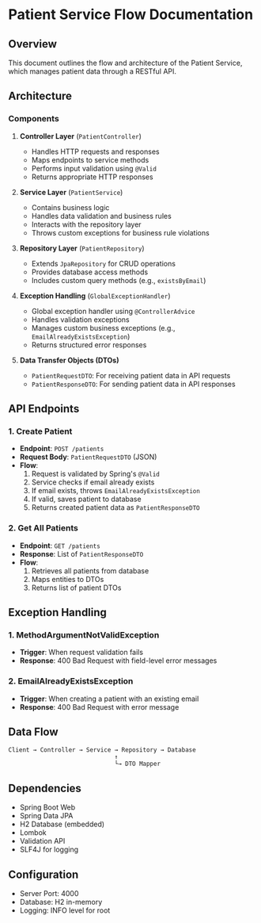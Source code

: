 # Patient Service Flow Documentation

## Overview
This document outlines the flow and architecture of the Patient Service, which manages patient data through a RESTful API.

## Architecture

### Components

1. **Controller Layer** (`PatientController`)
   - Handles HTTP requests and responses
   - Maps endpoints to service methods
   - Performs input validation using `@Valid`
   - Returns appropriate HTTP responses

2. **Service Layer** (`PatientService`)
   - Contains business logic
   - Handles data validation and business rules
   - Interacts with the repository layer
   - Throws custom exceptions for business rule violations

3. **Repository Layer** (`PatientRepository`)
   - Extends `JpaRepository` for CRUD operations
   - Provides database access methods
   - Includes custom query methods (e.g., `existsByEmail`)

4. **Exception Handling** (`GlobalExceptionHandler`)
   - Global exception handler using `@ControllerAdvice`
   - Handles validation exceptions
   - Manages custom business exceptions (e.g., `EmailAlreadyExistsException`)
   - Returns structured error responses

5. **Data Transfer Objects (DTOs)**
   - `PatientRequestDTO`: For receiving patient data in API requests
   - `PatientResponseDTO`: For sending patient data in API responses

## API Endpoints

### 1. Create Patient
- **Endpoint**: `POST /patients`
- **Request Body**: `PatientRequestDTO` (JSON)
- **Flow**:
  1. Request is validated by Spring's `@Valid`
  2. Service checks if email already exists
  3. If email exists, throws `EmailAlreadyExistsException`
  4. If valid, saves patient to database
  5. Returns created patient data as `PatientResponseDTO`

### 2. Get All Patients
- **Endpoint**: `GET /patients`
- **Response**: List of `PatientResponseDTO`
- **Flow**:
  1. Retrieves all patients from database
  2. Maps entities to DTOs
  3. Returns list of patient DTOs

## Exception Handling

### 1. MethodArgumentNotValidException
- **Trigger**: When request validation fails
- **Response**: 400 Bad Request with field-level error messages

### 2. EmailAlreadyExistsException
- **Trigger**: When creating a patient with an existing email
- **Response**: 400 Bad Request with error message

## Data Flow

```
Client → Controller → Service → Repository → Database
                              ↑
                              └→ DTO Mapper
```

## Dependencies
- Spring Boot Web
- Spring Data JPA
- H2 Database (embedded)
- Lombok
- Validation API
- SLF4J for logging

## Configuration
- Server Port: 4000
- Database: H2 in-memory
- Logging: INFO level for root
